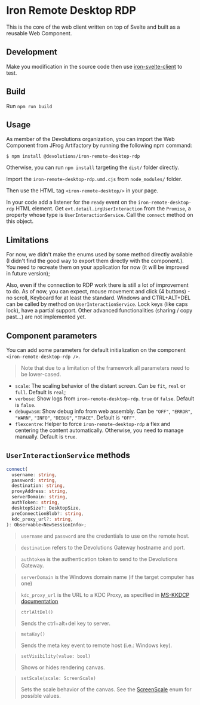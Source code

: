 # Iron Remote Desktop RDP

This is the core of the web client written on top of Svelte and built as a reusable Web Component.

## Development

Make you modification in the source code then use [iron-svelte-client](../iron-svelte-client) to test.

## Build

Run `npm run build`

## Usage

As member of the Devolutions organization, you can import the Web Component from JFrog Artifactory by running the following npm command:

```shell
$ npm install @devolutions/iron-remote-desktop-rdp
```

Otherwise, you can run `npm install` targeting the `dist/` folder directly.

Import the `iron-remote-desktop-rdp.umd.cjs` from `node_modules/` folder.

Then use the HTML tag `<iron-remote-desktop/>` in your page.

In your code add a listener for the `ready` event on the `iron-remote-desktop-rdp` HTML element.
Get `evt.detail.irgUserInteraction` from the `Promise`, a property whose type is `UserInteractionService`.
Call the `connect` method on this object.

## Limitations

For now, we didn't make the enums used by some method directly available (I didn't find the good way to export them directly with the component.).
You need to recreate them on your application for now (it will be improved in future version);

Also, even if the connection to RDP work there is still a lot of improvement to do.
As of now, you can expect, mouse movement and click (4 buttons) - no scroll, Keyboard for at least the standard.
Windows and CTRL+ALT+DEL can be called by method on `UserInteractionService`.
Lock keys (like caps lock), have a partial support.
Other advanced functionalities (sharing / copy past...) are not implemented yet.

## Component parameters

You can add some parameters for default initialization on the component `<iron-remote-desktop-rdp />`.

> Note that due to a limitation of the framework all parameters need to be lower-cased.

- `scale`: The scaling behavior of the distant screen. Can be `fit`, `real` or `full`. Default is `real`;
- `verbose`: Show logs from `iron-remote-desktop-rdp`. `true` or `false`. Default is `false`.
- `debugwasm`: Show debug info from web assembly. Can be `"OFF"`, `"ERROR"`, `"WARN"`, `"INFO"`, `"DEBUG"`, `"TRACE"`. Default is `"OFF"`.
- `flexcentre`: Helper to force `iron-remote-desktop-rdp` a flex and centering the content automatically. Otherwise, you need to manage manually. Default is `true`.

## `UserInteractionService` methods

```ts
connect(
  username: string,
  password: string,
  destination: string,
  proxyAddress: string,
  serverDomain: string,
  authToken: string,
  desktopSize?: DesktopSize,
  preConnectionBlob?: string,
  kdc_proxy_url?: string,
): Observable<NewSessionInfo>;
```

> `username` and `password` are the credentials to use on the remote host.

> `destination` refers to the Devolutions Gateway hostname and port.

> `authtoken` is the authentication token to send to the Devolutions Gateway.

> `serverDomain` is the Windows domain name (if the target computer has one)

> `kdc_proxy_url` is the URL to a KDC Proxy, as specified in [MS-KKDCP documentation](https://learn.microsoft.com/en-us/openspecs/windows_protocols/ms-kkdcp/5bcebb8d-b747-4ee5-9453-428aec1c5c38)

> `ctrlAltDel()`
>
> Sends the ctrl+alt+del key to server.

> `metaKey()`
>
> Sends the meta key event to remote host (i.e.: Windows key).

> `setVisibility(value: bool)`
>
> Shows or hides rendering canvas.

> `setScale(scale: ScreenScale)`
>
> Sets the scale behavior of the canvas.
> See the [ScreenScale](./src/services/user-interaction-service.ts) enum for possible values.
